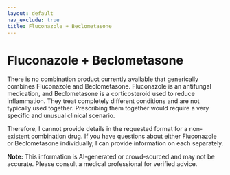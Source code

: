 ```yaml
---
layout: default
nav_exclude: true
title: Fluconazole + Beclometasone
---
```


# Fluconazole + Beclometasone

There is no combination product currently available that generically combines Fluconazole and Beclometasone.  Fluconazole is an antifungal medication, and Beclometasone is a corticosteroid used to reduce inflammation.  They treat completely different conditions and are not typically used together.  Prescribing them together would require a very specific and unusual clinical scenario.

Therefore, I cannot provide details in the requested format for a non-existent combination drug.  If you have questions about either Fluconazole or Beclometasone individually, I can provide information on each separately.


**Note:** This information is AI-generated or crowd-sourced and may not be accurate. Please consult a medical professional for verified advice.